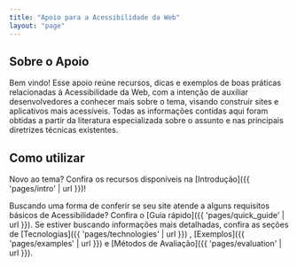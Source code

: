```yaml
---
title: "Apoio para a Acessibilidade da Web"
layout: "page"
---
```


## Sobre o Apoio

Bem vindo! Esse apoio reúne recursos, dicas e exemplos de boas práticas relacionadas à Acessibilidade da Web, com a intenção de auxiliar desenvolvedores a conhecer mais sobre o tema, visando construir sites e aplicativos mais acessíveis. Todas as informações contidas aqui foram obtidas a partir da literatura especializada sobre o assunto e nas principais diretrizes técnicas existentes.

## Como utilizar

Novo ao tema? Confira os recursos disponíveis na [Introdução]({{ 'pages/intro' | url }})!

Buscando uma forma de conferir se seu site atende a alguns requisitos básicos de Acessibilidade? Confira o [Guia rápido]({{ 'pages/quick_guide' | url }}). Se estiver buscando informações mais detalhadas, confira as seções de [Tecnologias]({{ 'pages/technologies' | url }})
, [Exemplos]({{ 'pages/examples' | url }}) e [Métodos de Avaliação]({{ 'pages/evaluation' | url }}).
